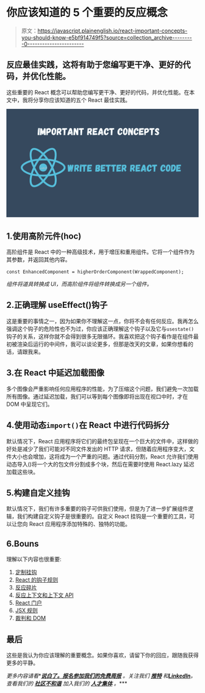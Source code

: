 # 你应该知道的 5 个重要的反应概念

> 原文：<https://javascript.plainenglish.io/react-important-concepts-you-should-know-e5bf914749f5?source=collection_archive---------0----------------------->

## 反应最佳实践，这将有助于您编写更干净、更好的代码，并优化性能。

这些重要的 React 概念可以帮助您编写更干净、更好的代码，并优化性能。在本文中，我将分享你应该知道的五个 React 最佳实践。

![](img/5609c609aee2c97fc76ec9b4fe896dcd.png)

## 1.使用高阶元件(hoc)

高阶组件是 React 中的一种高级技术，用于增压和重用组件。它将一个组件作为其参数，并返回其他内容。

```
const EnhancedComponent = higherOrderComponent(WrappedComponent);
```

*组件将道具转换成 UI，而高阶组件将组件转换成另一个组件。*

## 2.正确理解 useEffect()钩子

这是重要的事情之一，因为如果你不理解这一点，你将不会有任何反应。我再怎么强调这个钩子的危险性也不为过，你应该正确理解这个钩子以及它与`usestate()`钩子的关系，这样你就不会得到很多无限循环。我喜欢把这个钩子看作是在组件最初被渲染后运行的中间件，我可以谈论更多，但那是改天的文章，如果你想看的话，请跟我来。

## 3.在 React 中延迟加载图像

多个图像会严重影响任何应用程序的性能，为了压缩这个问题，我们避免一次加载所有图像。通过延迟加载，我们可以等到每个图像即将出现在视口中时，才在 DOM 中呈现它们。

## 4.使用动态`import()`在 React 中进行代码拆分

默认情况下，React 应用程序将它们的最终包呈现在一个巨大的文件中，这样做的好处是减少了我们可能对不同文件发出的 HTTP 请求，但随着应用程序变大，文件大小也会增加，这将成为一个严重的问题。通过代码分割，React 允许我们使用动态导入()将一个大的包文件分割成多个块，然后在需要时使用 React.lazy 延迟加载这些块。

## 5.构建自定义挂钩

默认情况下，我们有许多重要的钩子可供我们使用，但是为了进一步扩展组件逻辑，我们构建自定义钩子是很重要的。自定义 React 挂钩是一个重要的工具，可以让您向 React 应用程序添加特殊的、独特的功能。

## 6.Bouns

理解以下内容也很重要:

1.  [定制挂钩](https://reactjs.org/docs/hooks-custom.html)
2.  [React 的钩子规则](https://reactjs.org/docs/hooks-rules.html)
3.  [反应碎片](https://reactjs.org/docs/fragments.html)
4.  [反应上下文和上下文 API](https://reactjs.org/docs/context.html)
5.  [React 门户](https://reactjs.org/docs/portals.html)
6.  [JSX 规则](https://medium.com/nerd-for-tech/jsx-rules-in-react-a-javascript-framework-4b0ab66fdbf9)
7.  [裁判和 DOM](https://reactjs.org/docs/refs-and-the-dom.html)

## 最后

这些是我认为你应该理解的重要概念。如果你喜欢，请留下你的回应，跟随我获得更多的平静。

*更多内容请看**[***说白了。报名参加我们的***](https://plainenglish.io/)***[***免费周报***](http://newsletter.plainenglish.io/) *。关注我们* [***推特***](https://twitter.com/inPlainEngHQ) *和*[***LinkedIn***](https://www.linkedin.com/company/inplainenglish/)*。查看我们的* [***社区不和谐***](https://discord.gg/GtDtUAvyhW) *加入我们的* [***人才集体***](https://inplainenglish.pallet.com/talent/welcome) *。*****